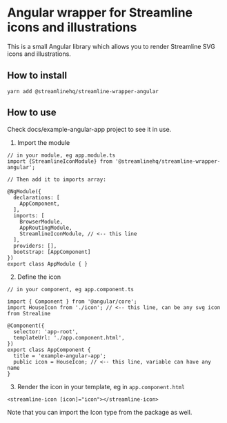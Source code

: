 # Angular wrapper for Streamline icons and illustrations
This is a small Angular library which allows you to render Streamline SVG icons and illustrations.

## How to install
`yarn add @streamlinehq/streamline-wrapper-angular`

## How to use
Check docs/example-angular-app project to see it in use.

1. Import the module
```
// in your module, eg app.module.ts
import {StreamlineIconModule} from '@streamlinehq/streamline-wrapper-angular';

// Then add it to imports array:

@NgModule({
  declarations: [
    AppComponent,
  ],
  imports: [
    BrowserModule,
    AppRoutingModule,
    StreamlineIconModule, // <-- this line
  ],
  providers: [],
  bootstrap: [AppComponent]
})
export class AppModule { }
```

2. Define the icon
```
// in your component, eg app.component.ts

import { Component } from '@angular/core';
import HouseIcon from './icon'; // <-- this line, can be any svg icon from Strealine

@Component({
  selector: 'app-root',
  templateUrl: './app.component.html',
})
export class AppComponent {
  title = 'example-angular-app';
  public icon = HouseIcon; // <-- this line, variable can have any name
}
```

3. Render the icon in your template, eg in `app.component.html`
```
<streamline-icon [icon]="icon"></streamline-icon>
```

Note that you can import the Icon type from the package as well. 
